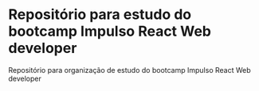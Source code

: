 # Repositório para estudo do bootcamp Impulso React Web developer
Repositório para organização de estudo do bootcamp Impulso React Web developer
